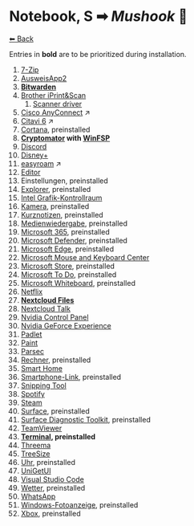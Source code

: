 # Notebook, S ➡ _Mushook_ 🍄

[⬅ Back](./README.md)

Entries in **bold** are to be prioritized during installation.

1. [7-Zip](./app-list.md#7-zip)
2. [AusweisApp2](./app-list.md#ausweisapp2)
2. **[Bitwarden](./app-list.md#bitwarden)**
2. [Brother iPrint&Scan](./app-list.md#brother-iprintscan)
	1. [Scanner driver](https://support.brother.com/g/b/branch/downloadend.aspx?c=de&lang=de&prod=ads1300_us_eu_as&os=10068&dlid=dlf106262_000&flang=17&type3=11)
2. [Cisco AnyConnect](https://www.hs-bremen.de/studieren/im-studium/zugaenge-und-portale/vpn-verbindung-einrichten/) ↗
2. [Citavi 6](https://www.citavi.com/de/download) ↗
2. [Cortana](./app-list.md#cortana), preinstalled
2. **[Cryptomator](./app-list.md#cryptomator) with [WinFSP](./app-list.md#winfsp)**
2. [Discord](./app-list.md#discord)
2. [Disney+](./app-list.md#disneyplus)
2. [easyroam](https://www.hs-bremen.de/studieren/im-studium/zugaenge-und-portale/) ↗
2. [Editor](./app-list.md#windows-notepad)
2. Einstellungen, preinstalled
2. [Explorer](./app-list.md#windows-file-explorer), preinstalled
2. [Intel Grafik-Kontrollraum](./app-list.md#intel-graphics-command-center)
2. [Kamera](./app-list.md#windows-camera), preinstalled
2. [Kurznotizen](./app-list.md#microsoft-sticky-notes), preinstalled
2. [Medienwiedergabe](./app-list.md#windows-media-player), preinstalled
2. [Microsoft 365](./app-list.md#microsoft-365), preinstalled
2. [Microsoft Defender](./app-list.md#microsoft-defender), preinstalled
2. [Microsoft Edge](./app-list.md#microsoft-edge), preinstalled
2. [Microsoft Mouse and Keyboard Center](./app-list.md#microsoft-mouse-and-keyboard-center)
2. [Microsoft Store](./app-list.md#microsoft-store), preinstalled
2. [Microsoft To Do](./app-list.md#microsoft-to-do), preinstalled
2. [Microsoft Whiteboard](./app-list.md#microsoft-whiteboard), preinstalled
2. [Netflix](./app-list.md#netflix)
2. **[Nextcloud Files](./app-list.md#nextcloud-files)**
2. [Nextcloud Talk](./app-list.md#nextcloud-talk)
2. [Nvidia Control Panel](./app-list.md#nvidia-control-panel)
2. [Nvidia GeForce Experience](./app-list.md#nvidia-geforce-experience)
2. [Padlet](./app-list.md#padlet)
2. [Paint](./app-list.md#microsoft-paint)
2. [Parsec](./app-list.md#parsec)
2. [Rechner](./app-list.md#windows-calculator), preinstalled
2. [Smart Home](./app-list.md#ianstorm-my-smart-home)
2. [Smartphone-Link](./app-list.md#phone-link), preinstalled
2. [Snipping Tool](./app-list.md#windows-snipping-tool)
2. [Spotify](./app-list.md#spotify)
2. [Steam](./app-list.md#steam)
2. [Surface](./app-list.md#surface), preinstalled
2. [Surface Diagnostic Toolkit](./app-list.md#surface-diagnostic-toolkit), preinstalled
2. [TeamViewer](./app-list.md#teamviewer)
2. **[Terminal](./app-list.md#terminal), preinstalled**
2. [Threema](./app-list.md#threema)
2. [TreeSize](./app-list.md#treesize)
2. [Uhr](./app-list.md#windows-clock), preinstalled
2. [UniGetUI](./app-list.md#unigetui)
2. [Visual Studio Code](./app-list.md#visual-studio-code)
2. [Wetter](./app-list.md#msn-weather), preinstalled
2. [WhatsApp](./app-list.md#whatsapp)
2. [Windows-Fotoanzeige](./app-list.md#microsoft-photos), preinstalled
2. [Xbox](./app-list.md#xbox-app), preinstalled
